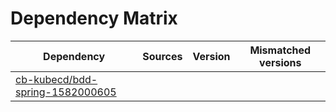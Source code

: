 # Dependency Matrix

Dependency | Sources | Version | Mismatched versions
---------- | ------- | ------- | -------------------
[cb-kubecd/bdd-spring-1582000605](https://github.com/cb-kubecd/bdd-spring-1582000605.git) |  | []() | 
